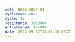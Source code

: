```yaml
---
cell: NR02-GOLF-04
cycleYear: 2022
cycle: 12
resistance: 3100000
enlightened: 235000
date: 2022-09-27T18:33:15.857Z
---
```

